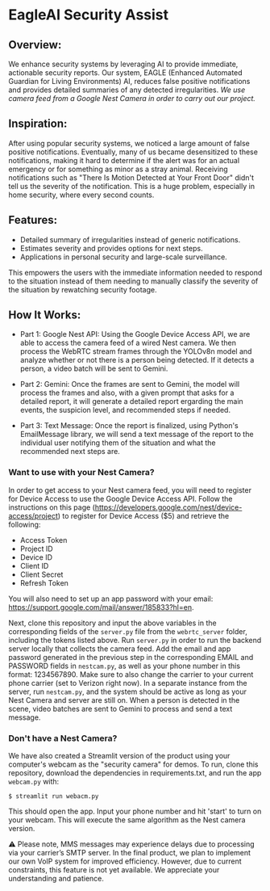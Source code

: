 # EagleAI Security Assist

## Overview:

We enhance security systems by leveraging AI to provide immediate, actionable security reports. Our system, EAGLE (Enhanced Automated Guardian for Living Environments) AI, reduces false positive notifications and provides detailed summaries of any detected irregularities. *We use camera feed from a Google Nest Camera in order to carry out our project.*

## Inspiration:

After using popular security systems, we noticed a large amount of false positive notifications. Eventually, many of us became desensitized to these notifications, making it hard to determine if the alert was for an actual emergency or for something as minor as a stray animal. Receiving notifications such as "There Is Motion Detected at Your Front Door" didn't tell us the severity of the notification. This is a huge problem, especially in home security, where every second counts.

## Features:

* Detailed summary of irregularities instead of generic notifications.
* Estimates severity and provides options for next steps.
* Applications in personal security and large-scale surveillance.

This empowers the users with the immediate information needed to respond to the situation instead of them needing to manually classify the severity of the situation by rewatching security footage.

## How It Works:

- Part 1: Google Nest API: Using the Google Device Access API, we are able to access the camera feed of a wired Nest camera. We then process the WebRTC stream frames through the YOLOv8n model and analyze whether or not there is a person being detected. If it detects a person, a video batch will be sent to Gemini.

- Part 2: Gemini: Once the frames are sent to Gemini, the model will process the frames and also, with a given prompt that asks for a detailed report, it will generate a detailed report ergarding the main events, the suspicion level, and recommended steps if needed.

- Part 3: Text Message: Once the report is finalized, using Python's EmailMessage library, we will send a text message of the report to the individual user notifying them of the situation and what the recommended next steps are.

### Want to use with your Nest Camera?

In order to get access to your Nest camera feed, you will need to register for Device Access to use the Google Device Access API. Follow the instructions on this page (https://developers.google.com/nest/device-access/project) to register for Device Access ($5) and retrieve the following:
* Access Token
* Project ID
* Device ID
* Client ID
* Client Secret
* Refresh Token

You will also need to set up an app password with your email: https://support.google.com/mail/answer/185833?hl=en.

Next, clone this repository and input the above variables in the corresponding fields of the `server.py` file from the `webrtc_server` folder, including the tokens listed above. Run `server.py` in order to run the backend server locally that collects the camera feed. Add the email and app password generated in the previous step in the corresponding EMAIL and PASSWORD fields in `nestcam.py`, as well as your phone number in this format: 1234567890. Make sure to also change the carrier to your current phone carrier (set to Verizon right now). In a separate instance from the server, run `nestcam.py`, and the system should be active as long as your Nest Camera and server are still on. When a person is detected in the scene, video batches are sent to Gemini to process and send a text message.

### Don't have a Nest Camera?

We have also created a Streamlit version of the product using your computer's webcam as the "security camera" for demos. To run, clone this repository, download the dependencies in requirements.txt, and run the app `webcam.py` with:
```shell
$ streamlit run webacm.py
```
This should open the app. Input your phone number and hit 'start' to turn on your webcam. This will execute the same algorithm as the Nest camera version.

:warning: Please note, MMS messages may experience delays due to processing via your carrier’s SMTP server. In the final product, we plan to implement our own VoIP system for improved efficiency. However, due to current constraints, this feature is not yet available. We appreciate your understanding and patience.
